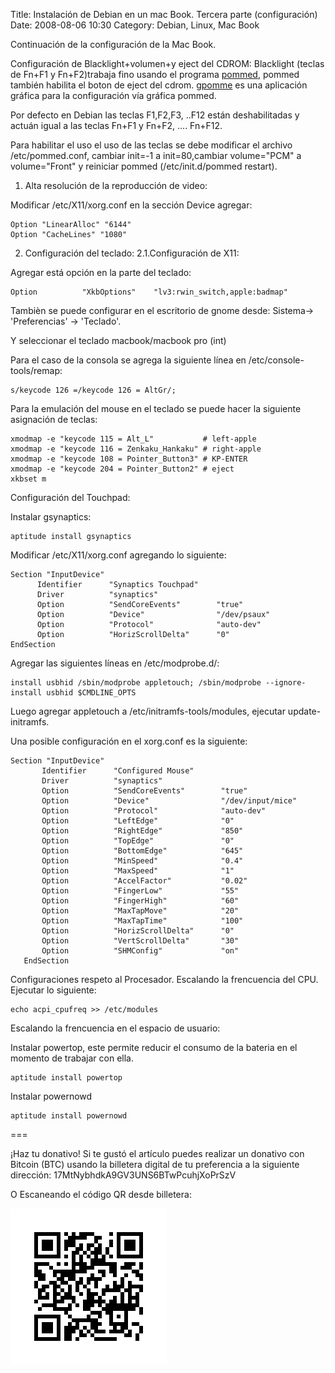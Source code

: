 Title: Instalación de Debian en un mac Book. Tercera parte (configuración)
Date: 2008-08-06 10:30
Category: Debian, Linux, Mac Book

Continuación de la configuración de la Mac Book.

Configuración de Blacklight+volumen+y eject del CDROM:
Blacklight (teclas de Fn+F1 y Fn+F2)trabaja fino usando el programa [pommed](http://packages.debian.org/pommed), 
pommed también habilita el boton de eject del cdrom. [gpomme](http://packages.debian.org/gpomme) 
es una aplicación gráfica para la configuración vía gráfica pommed.

Por defecto en Debian las teclas F1,F2,F3, ..F12 están deshabilitadas y actuán 
igual a las teclas Fn+F1 y Fn+F2, .... Fn+F12. 

Para habilitar el uso el uso de las teclas se debe modificar el archivo /etc/pommed.conf, 
cambiar init=-1 a init=80,cambiar volume="PCM" a volume="Front" y reiniciar 
pommed (/etc/init.d/pommed restart).


1. Alta resolución de la reproducción de video:

Modificar /etc/X11/xorg.conf en la sección Device agregar:

```
Option "LinearAlloc" "6144"
Option "CacheLines" "1080"
```

2. Configuración del teclado:
2.1.Configuración de X11:

Agregar está opción en la parte del teclado:

```
Option          "XkbOptions"    "lv3:rwin_switch,apple:badmap"
```

Tambièn se puede configurar en el escritorio de gnome desde:
Sistema-> 'Preferencias' -> 'Teclado'.

Y seleccionar el teclado macbook/macbook pro (int)

Para el caso de la consola se agrega la siguiente línea en /etc/console-tools/remap:

```
s/keycode 126 =/keycode 126 = AltGr/;
```

Para la emulación del mouse en el teclado se puede hacer la siguiente asignación de teclas:


```
xmodmap -e "keycode 115 = Alt_L"           # left-apple
xmodmap -e "keycode 116 = Zenkaku_Hankaku" # right-apple
xmodmap -e "keycode 108 = Pointer_Button3" # KP-ENTER
xmodmap -e "keycode 204 = Pointer_Button2" # eject
xkbset m
```

Configuración del Touchpad:

Instalar gsynaptics:

```
aptitude install gsynaptics
```

Modificar /etc/X11/xorg.conf agregando lo siguiente:

```
Section "InputDevice"
      Identifier      "Synaptics Touchpad"
      Driver          "synaptics"
      Option          "SendCoreEvents"        "true"
      Option          "Device"                "/dev/psaux"
      Option          "Protocol"              "auto-dev"
      Option          "HorizScrollDelta"      "0"
EndSection
```

Agregar las siguientes líneas en /etc/modprobe.d/:

```
install usbhid /sbin/modprobe appletouch; /sbin/modprobe --ignore-install usbhid $CMDLINE_OPTS
```

Luego agregar appletouch a /etc/initramfs-tools/modules, ejecutar update-initramfs.

Una posible configuración en el xorg.conf es la siguiente:

```
Section "InputDevice"
       Identifier      "Configured Mouse"
       Driver          "synaptics"
       Option          "SendCoreEvents"        "true"
       Option          "Device"                "/dev/input/mice"
       Option          "Protocol"              "auto-dev"
       Option          "LeftEdge"              "0"
       Option          "RightEdge"             "850"
       Option          "TopEdge"               "0"
       Option          "BottomEdge"            "645"
       Option          "MinSpeed"              "0.4"
       Option          "MaxSpeed"              "1"
       Option          "AccelFactor"           "0.02"
       Option          "FingerLow"             "55"
       Option          "FingerHigh"            "60"
       Option          "MaxTapMove"            "20"
       Option          "MaxTapTime"            "100"
       Option          "HorizScrollDelta"      "0"
       Option          "VertScrollDelta"       "30"
       Option          "SHMConfig"             "on"
   EndSection
```


Configuraciones respeto al Procesador.
Escalando la frencuencia del CPU.
Ejecutar lo siguiente:

```
echo acpi_cpufreq >> /etc/modules
```

Escalando la frencuencia en el espacio de usuario:

Instalar powertop, este permite reducir el consumo de la bateria en el momento de trabajar con ella.

```
aptitude install powertop
```

Instalar powernowd

```
aptitude install powernowd
```

===

¡Haz tu donativo!
Si te gustó el artículo puedes realizar un donativo con Bitcoin (BTC) 
usando la billetera digital de tu preferencia a la siguiente 
dirección: 17MtNybhdkA9GV3UNS6BTwPcuhjXoPrSzV

O Escaneando el código QR desde billetera:

![17MtNybhdkA9GV3UNS6BTwPcuhjXoPrSzV](./imagenes/17MtNybhdkA9GV3UNS6BTwPcuhjXoPrSzV.png)
